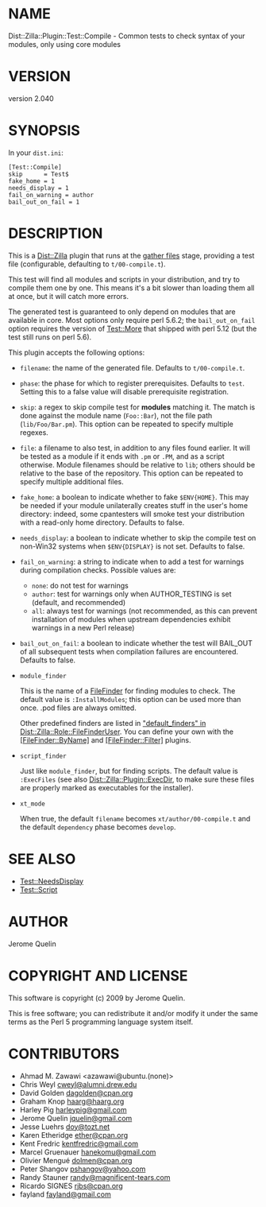 # NAME

Dist::Zilla::Plugin::Test::Compile - Common tests to check syntax of your modules, only using core modules

# VERSION

version 2.040

# SYNOPSIS

In your `dist.ini`:

    [Test::Compile]
    skip      = Test$
    fake_home = 1
    needs_display = 1
    fail_on_warning = author
    bail_out_on_fail = 1

# DESCRIPTION

This is a [Dist::Zilla](https://metacpan.org/pod/Dist::Zilla) plugin that runs at the [gather files](https://metacpan.org/pod/Dist::Zilla::Role::FileGatherer) stage,
providing a test file (configurable, defaulting to `t/00-compile.t`).

This test will find all modules and scripts in your distribution, and try to
compile them one by one. This means it's a bit slower than loading them
all at once, but it will catch more errors.

The generated test is guaranteed to only depend on modules that are available
in core.  Most options only require perl 5.6.2; the `bail_out_on_fail` option
requires the version of [Test::More](https://metacpan.org/pod/Test::More) that shipped with perl 5.12 (but the
test still runs on perl 5.6).

This plugin accepts the following options:

- `filename`: the name of the generated file. Defaults to
`t/00-compile.t`.
- `phase`: the phase for which to register prerequisites. Defaults
to `test`.  Setting this to a false value will disable prerequisite
registration.
- `skip`: a regex to skip compile test for __modules__ matching it. The
match is done against the module name (`Foo::Bar`), not the file path
(`lib/Foo/Bar.pm`).  This option can be repeated to specify multiple regexes.
- `file`: a filename to also test, in addition to any files found
earlier.  It will be tested as a module if it ends with `.pm` or `.PM`,
and as a script otherwise.
Module filenames should be relative to `lib`; others should be relative to
the base of the repository.
This option can be repeated to specify multiple additional files.
- `fake_home`: a boolean to indicate whether to fake `$ENV{HOME}`.
This may be needed if your module unilaterally creates stuff in the user's home directory:
indeed, some cpantesters will smoke test your distribution with a read-only home
directory. Defaults to false.
- `needs_display`: a boolean to indicate whether to skip the compile test
on non-Win32 systems when `$ENV{DISPLAY}` is not set. Defaults to false.
- `fail_on_warning`: a string to indicate when to add a test for
warnings during compilation checks. Possible values are:
    - `none`: do not test for warnings
    - `author`: test for warnings only when AUTHOR\_TESTING is set
    (default, and recommended)
    - `all`: always test for warnings (not recommended, as this can prevent
    installation of modules when upstream dependencies exhibit warnings in a new
    Perl release)
- `bail_out_on_fail`: a boolean to indicate whether the test will BAIL\_OUT
of all subsequent tests when compilation failures are encountered. Defaults to false.
- `module_finder`

    This is the name of a [FileFinder](https://metacpan.org/pod/Dist::Zilla::Role::FileFinder) for finding
    modules to check.  The default value is `:InstallModules`; this option can be
    used more than once.  .pod files are always omitted.

    Other predefined finders are listed in
    ["default\_finders" in Dist::Zilla::Role::FileFinderUser](https://metacpan.org/pod/Dist::Zilla::Role::FileFinderUser#default_finders).
    You can define your own with the
    [\[FileFinder::ByName\]](https://metacpan.org/pod/Dist::Zilla::Plugin::FileFinder::ByName) and
    [\[FileFinder::Filter\]](https://metacpan.org/pod/Dist::Zilla::Plugin::FileFinder::Filter) plugins.

- `script_finder`

    Just like `module_finder`, but for finding scripts.  The default value is
    `:ExecFiles` (see also [Dist::Zilla::Plugin::ExecDir](https://metacpan.org/pod/Dist::Zilla::Plugin::ExecDir), to make sure these
    files are properly marked as executables for the installer).

- `xt_mode`

    When true, the default `filename` becomes `xt/author/00-compile.t` and the
    default `dependency` phase becomes `develop`.

# SEE ALSO

- [Test::NeedsDisplay](https://metacpan.org/pod/Test::NeedsDisplay)
- [Test::Script](https://metacpan.org/pod/Test::Script)

# AUTHOR

Jerome Quelin

# COPYRIGHT AND LICENSE

This software is copyright (c) 2009 by Jerome Quelin.

This is free software; you can redistribute it and/or modify it under
the same terms as the Perl 5 programming language system itself.

# CONTRIBUTORS

- Ahmad M. Zawawi <azawawi@ubuntu.(none)>
- Chris Weyl <cweyl@alumni.drew.edu>
- David Golden <dagolden@cpan.org>
- Graham Knop <haarg@haarg.org>
- Harley Pig <harleypig@gmail.com>
- Jerome Quelin <jquelin@gmail.com>
- Jesse Luehrs <doy@tozt.net>
- Karen Etheridge <ether@cpan.org>
- Kent Fredric <kentfredric@gmail.com>
- Marcel Gruenauer <hanekomu@gmail.com>
- Olivier Mengué <dolmen@cpan.org>
- Peter Shangov <pshangov@yahoo.com>
- Randy Stauner <randy@magnificent-tears.com>
- Ricardo SIGNES <rjbs@cpan.org>
- fayland <fayland@gmail.com>
